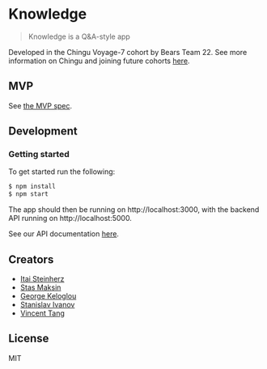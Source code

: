# Knowledge

> Knowledge is a Q&A-style app

Developed in the Chingu Voyage-7 cohort by Bears Team 22. See more information on Chingu and joining future cohorts [here](https://chingu.io).


## MVP

See [the MVP spec](mvp.md).


## Development

### Getting started

To get started run the following:

```bash
$ npm install
$ npm start
```

The app should then be running on http://localhost:3000, with the backend API running on http://localhost:5000.

See our API documentation [here](https://chingu-voyage7.github.io/Bears-Team-22).


## Creators

- [Itai Steinherz](https://github.com/itaisteinherz)
- [Stas Maksin](https://github.com/mastas3)
- [George Keloglou](https://github.com/geokeloglou)
- [Stanislav Ivanov](https://github.com/stan-ivanov)
- [Vincent Tang](https://github.com/vincentntang)

## License

MIT
